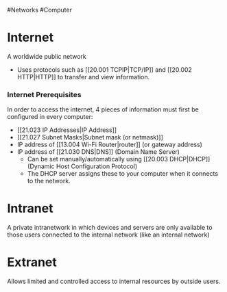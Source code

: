 #Networks #Computer 

# Internet
A worldwide public network
- Uses protocols such as [[20.001 TCPIP|TCP/IP]] and [[20.002 HTTP|HTTP]] to transfer and view information.

### Internet Prerequisites
In order to access the internet, 4 pieces of information must first be configured in every computer:
- [[21.023 IP Addresses|IP Address]]
- [[21.027 Subnet Masks|Subnet mask (or netmask)]]
- IP address of [[13.004 Wi-Fi Router|router]] (or gateway address)
- IP address of [[21.030 DNS|DNS]] (Domain Name Server)
	- Can be set manually/automatically using [[20.003 DHCP|DHCP]] (Dynamic Host Configuration Protocol)
	- The DHCP server assigns these to your computer when it connects to the network.
# Intranet
A private intranetwork in which devices and servers are only available to those users connected to the internal network (like an internal network)

# Extranet
Allows limited and controlled access to internal resources by outside users.